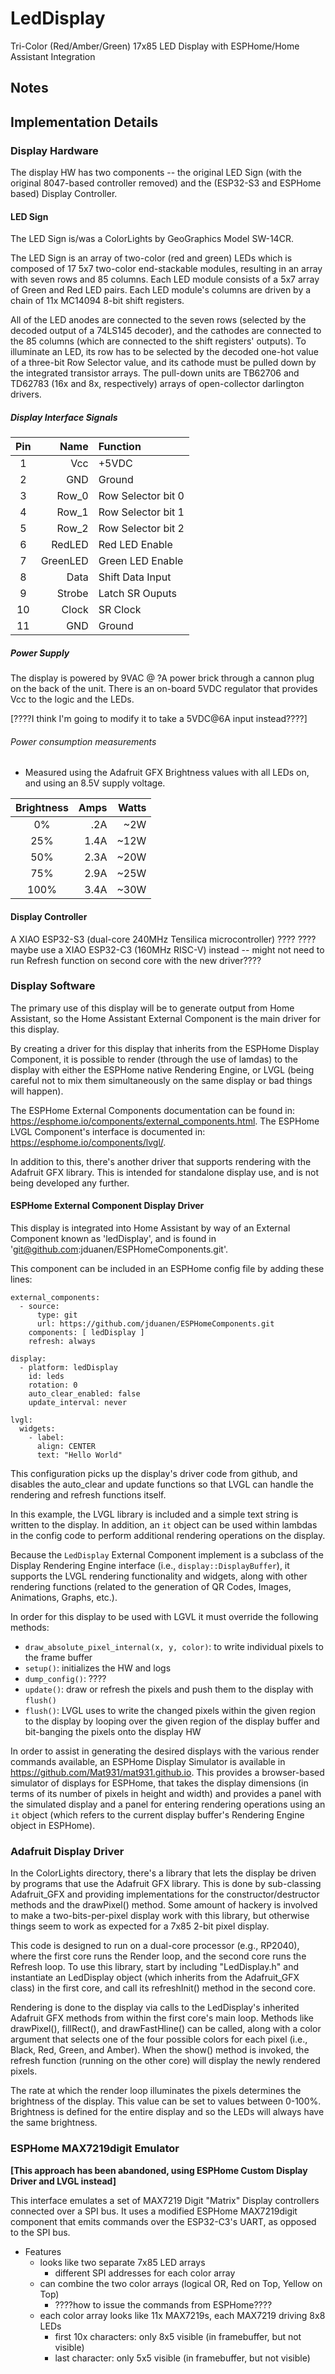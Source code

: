# LedDisplay
Tri-Color (Red/Amber/Green) 17x85 LED Display with ESPHome/Home Assistant Integration

## Notes

## Implementation Details

### Display Hardware

The display HW has two components -- the original LED Sign (with the original 8047-based controller removed) and the (ESP32-S3 and ESPHome based) Display Controller.

#### LED Sign

The LED Sign is/was a ColorLights by GeoGraphics Model SW-14CR.

The LED Sign is an array of two-color (red and green) LEDs which is composed of 17 5x7 two-color end-stackable modules, resulting in an array with seven rows and 85 columns.
Each LED module consists of a 5x7 array of Green and Red LED pairs.
Each LED module's columns are driven by a chain of 11x MC14094 8-bit shift registers.

All of the LED anodes are connected to the seven rows (selected by the decoded output of a 74LS145 decoder), and the cathodes are connected to the 85 columns (which are connected to the shift registers' outputs). To illuminate an LED, its row has to be selected by the decoded one-hot value of a three-bit Row Selector value, and its cathode must be pulled down by the integrated transistor arrays. The pull-down units are TB62706 and TD62783 (16x and 8x, respectively) arrays of open-collector darlington drivers.

##### Display Interface Signals

| Pin |  Name    | Function           |
|:---:|---------:|:-------------------|
|  1  | Vcc      | +5VDC              |
|  2  | GND      | Ground             |
|  3  | Row_0    | Row Selector bit 0 |
|  4  | Row_1    | Row Selector bit 1 |
|  5  | Row_2    | Row Selector bit 2 |
|  6  | RedLED   | Red LED Enable     |
|  7  | GreenLED | Green LED Enable   |
|  8  | Data     | Shift Data Input   |
|  9  | Strobe   | Latch SR Ouputs    |
| 10  | Clock    | SR Clock           |
| 11  | GND      | Ground             |

##### Power Supply

The display is powered by 9VAC @ ?A power brick through a cannon plug on the back of the unit. There is an on-board 5VDC regulator that provides Vcc to the logic and the LEDs.

[????I think I'm going to modify it to take a 5VDC@6A input instead????]

###### Power consumption measurements

- Measured using the Adafruit GFX Brightness values with all LEDs on, and using an 8.5V supply voltage.

| Brightness | Amps | Watts |
|:----------:|-----:|-----: |
| 0%         |  .2A |   ~2W |
| 25%        | 1.4A |  ~12W |
| 50%        | 2.3A |  ~20W |
| 75%        | 2.9A |  ~25W |
| 100%       | 3.4A |  ~30W |

#### Display Controller

A XIAO ESP32-S3 (dual-core 240MHz Tensilica microcontroller) ????
????maybe use a XIAO ESP32-C3 (160MHz RISC-V) instead -- might not need to run Refresh function on second core with the new driver????

### Display Software

The primary use of this display will be to generate output from Home Assistant, so the Home Assistant External Component is the main driver for this display.

By creating a driver for this display that inherits from the ESPHome Display Component, it is possible to render (through the use of lamdas) to the display with either the ESPHome native Rendering Engine, or LVGL (being careful not to mix them simultaneously on the same display or bad things will happen).

The ESPHome External Components documentation can be found in: https://esphome.io/components/external_components.html.
The ESPHome LVGL Component's interface is documented in: https://esphome.io/components/lvgl/.

In addition to this, there's another driver that supports rendering with the Adafruit GFX library. This is intended for standalone display use, and is not being developed any further.

#### ESPHome External Component Display Driver

This display is integrated into Home Assistant by way of an External Component known as 'ledDisplay', and is found in 'git@github.com:jduanen/ESPHomeComponents.git'.

This component can be included in an ESPHome config file by adding these lines:
```
external_components:
  - source:
      type: git
      url: https://github.com/jduanen/ESPHomeComponents.git
    components: [ ledDisplay ]
    refresh: always

display:
  - platform: ledDisplay
    id: leds
    rotation: 0
    auto_clear_enabled: false
    update_interval: never

lvgl:
  widgets:
    - label:
      align: CENTER
      text: "Hello World"
```

This configuration picks up the display's driver code from github, and disables the auto_clear and update functions so that LVGL can handle the rendering and refresh functions itself.

In this example, the LVGL library is included and a simple text string is written to the display. In addition, an `it` object can be used within lambdas in the config code to perform additional rendering operations on the display.

Because the ``LedDisplay`` External Component implement is a subclass of the Display Rendering Engine interface (i.e., `display::DisplayBuffer`), it supports the LVGL rendering functionality and widgets, along with other rendering functions (related to the generation of QR Codes, Images, Animations, Graphs, etc.).

In order for this display to be used with LGVL it must override the following methods:
  * `draw_absolute_pixel_internal(x, y, color)`: to write individual pixels to the frame buffer
  * `setup()`: initializes the HW and logs
  * `dump_config()`: ????
  * `update()`: draw or refresh the pixels and push them to the display with `flush()`
  * `flush()`: LVGL uses to write the changed pixels within the given region to the display by looping over the given region of the display buffer and bit-banging the pixels onto the display HW

In order to assist in generating the desired displays with the various render commands available, an ESPHome Display Simulator is available in https://github.com/Mat931/mat931.github.io. This provides a browser-based simulator of displays for ESPHome, that takes the display dimensions (in terms of its number of pixels in height and width) and provides a panel with the simulated display and a panel for entering rendering operations using an `it` object (which refers to the current display buffer's Rendering Engine object in ESPHome).

### Adafruit Display Driver

In the ColorLights directory, there's a library that lets the display be driven by programs that use the Adafruit GFX library. This is done by sub-classing Adafruit_GFX and providing implementations for the constructor/destructor methods and the drawPixel() method. Some amount of hackery is involved to make a two-bits-per-pixel display work with this library, but otherwise things seem to work as expected for a 7x85 2-bit pixel display.

This code is designed to run on a dual-core processor (e.g., RP2040), where the first core runs the Render loop, and the second core runs the Refresh loop.
To use this library, start by including "LedDisplay.h" and instantiate an LedDisplay object (which inherits from the Adafruit_GFX class) in the first core, and call its refreshInit() method in the second core.

Rendering is done to the display via calls to the LedDisplay's inherited Adafruit GFX methods from within the first core's main loop. Methods like drawPixel(), fillRect(), and drawFastHline() can be called, along with a color argument that selects one of the four possible colors for each pixel (i.e., Black, Red, Green, and Amber). When the show() method is invoked, the refresh function (running on the other core) will display the newly rendered pixels.

The rate at which the render loop illuminates the pixels determines the brightness of the display. This value can be set to values between 0-100%. Brightness is defined for the entire display and so the LEDs will always have the same brightness.

### ESPHome MAX7219digit Emulator

**[This approach has been abandoned, using ESPHome Custom Display Driver and LVGL instead]**

This interface emulates a set of MAX7219 Digit "Matrix" Display controllers
connected over a SPI bus.
It uses a modified ESPHome MAX7219digit component that emits commands over the ESP32-C3's UART, as opposed to the SPI bus.

* Features
  - looks like two separate 7x85 LED arrays
    * different SPI addresses for each color array
  - can combine the two color arrays (logical OR, Red on Top, Yellow on Top)
    * ????how to issue the commands from ESPHome????
  - each color array looks like 11x MAX7219s, each MAX7219 driving 8x8 LEDs
    * first 10x characters: only 8x5 visible (in framebuffer, but not visible)
    * last character: only 5x5 visible (in framebuffer, but not visible)
